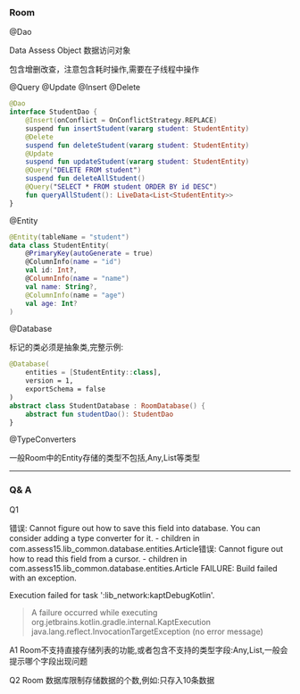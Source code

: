 ### Room

@Dao

Data Assess Object 数据访问对象

包含增删改查，注意包含耗时操作,需要在子线程中操作

@Query
@Update
@Insert
@Delete

```Kotlin
@Dao
interface StudentDao {
    @Insert(onConflict = OnConflictStrategy.REPLACE)
    suspend fun insertStudent(vararg student: StudentEntity)
    @Delete
    suspend fun deleteStudent(vararg student: StudentEntity)
    @Update
    suspend fun updateStudent(vararg student: StudentEntity)
    @Query("DELETE FROM student")
    suspend fun deleteAllStudent()
    @Query("SELECT * FROM student ORDER BY id DESC")
    fun queryAllStudent(): LiveData<List<StudentEntity>>
}    
```



@Entity

```Kotlin
@Entity(tableName = "student")
data class StudentEntity(
    @PrimaryKey(autoGenerate = true)
    @ColumnInfo(name = "id")
    val id: Int?,
    @ColumnInfo(name = "name")
    val name: String?,
    @ColumnInfo(name = "age")
    val age: Int?
)
```

@Database

标记的类必须是抽象类,完整示例:

```Kotlin
@Database(
    entities = [StudentEntity::class],
    version = 1,
    exportSchema = false
)
abstract class StudentDatabase : RoomDatabase() {
    abstract fun studentDao(): StudentDao
}
```

@TypeConverters

一般Room中的Entity存储的类型不包括,Any,List等类型



---

### Q& A

Q1

错误: Cannot figure out how to save this field into database. You can consider adding a type converter for it. - children in com.assess15.lib_common.database.entities.Article错误: Cannot figure out how to read this field from a cursor. - children in com.assess15.lib_common.database.entities.Article
FAILURE: Build failed with an exception.

Execution failed for task ':lib_network:kaptDebugKotlin'.
> A failure occurred while executing org.jetbrains.kotlin.gradle.internal.KaptExecution
   > java.lang.reflect.InvocationTargetException (no error message)

A1
Room不支持直接存储列表的功能,或者包含不支持的类型字段:Any,List,一般会提示哪个字段出现问题

Q2
Room 数据库限制存储数据的个数,例如:只存入10条数据


